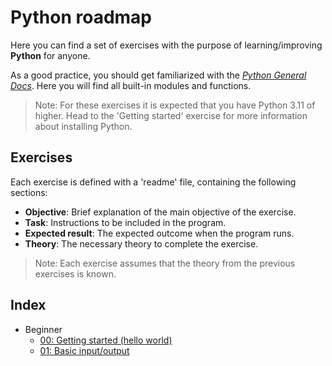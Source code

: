 # Python roadmap

Here you can find a set of exercises with the purpose of learning/improving **Python** for anyone.

As a good practice, you should get familiarized with the [_Python General Docs_](https://docs.python.org/3/).
Here you will find all built-in modules and functions.

> Note: For these exercises it is expected that you have Python 3.11 of higher.
> Head to the 'Getting started' exercise for more information about installing Python.

## Exercises

Each exercise is defined with a 'readme' file, containing the following sections:

- **Objective**: Brief explanation of the main objective of the exercise.
- **Task**: Instructions to be included in the program.
- **Expected result**: The expected outcome when the program runs.
- **Theory**: The necessary theory to complete the exercise.

> Note: Each exercise assumes that the theory from the previous exercises is known.

## Index

- Beginner
    - [00: Getting started (hello world)](./Beginner/00.%20Getting%20started/Readme.md)
    - [01: Basic input/output](./Beginner/01.%20Basic%20IO/Readme.md)
